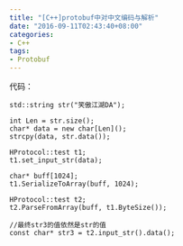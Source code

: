 ```yaml
---
title: "[C++]protobuf中对中文编码与解析"
date: "2016-09-11T02:43:40+08:00"
categories:
- C++
tags:
- Protobuf
---
```


代码：

    std::string str("笑傲江湖DA");

    int Len = str.size();
    char* data = new char[Len]();
    strcpy(data, str.data());

    HProtocol::test t1;
    t1.set_input_str(data);

    char* buff[1024];
    t1.SerializeToArray(buff, 1024);

    HProtocol::test t2;
    t2.ParseFromArray(buff, t1.ByteSize());

    //最终str3的值依然是str的值
    const char* str3 = t2.input_str().data();